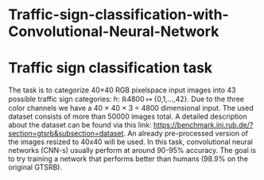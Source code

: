 # Traffic-sign-classification-with-Convolutional-Neural-Network 
# Traffic sign classification task

The task is to categorize  40×40  RGB pixelspace input images into 43 possible traffic sign categories: ℎ: ℝ4800 ↦ {0,1,…,42}. Due to the three color channels we have a 40 × 40 × 3 = 4800 dimensional input.
The used dataset consists of more than 50000 images total. A detailed description about the dataset can be found via this link: https://benchmark.ini.rub.de/?section=gtsrb&subsection=dataset. An already pre-processed version of the images resized to 40x40 will be used.
In this task, convolutional neural networks (CNN-s) usually perform at around 90-95% accuracy. The goal is to try training a network that performs better than humans (98.9% on the original GTSRB).
